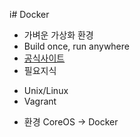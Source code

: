 i# Docker
* 가벼운 가상화 환경
* Build once, run anywhere
* [공식사이트](www.docker.io)
* 필요지식
 - Unix/Linux
 - Vagrant
* 환경 CoreOS -> Docker

